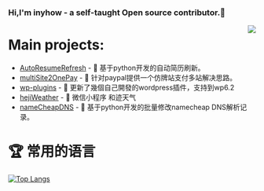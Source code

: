 ### Hi,I'm inyhow - a self-taught Open source contributor.👋

<img align="right" src="https://github-readme-stats.vercel.app/api?username=inyhow&show_icons=true&icon_color=805AD5&text_color=718096&bg_color=ffffff&hide_title=true" />

###  


# Main projects:

- [AutoResumeRefresh](https://github.com/inyhow/AutoResumeRefresh) - 🚀 基于python开发的自动简历刷新。
- [multiSite2OnePay](https://github.com/inyhow/multiSite2OnePay) - 🚀 针对paypal提供一个仿牌站支付多站解决思路。
- [wp-plugins](https://github.com/inyhow/wp-plugins) - 🚀 更新了幾個自己開發的wordpress插件，支持到wp6.2
- [hejiWeather](https://github.com/inyhow/hejiWeather) - 🚀 微信小程序 和迹天气
- [nameCheapDNS](https://github.com/inyhow/BatchNameCheapDNS) - 🚀 基于python开发的批量修改namecheap DNS解析记录。

# 🏆 常用的语言

[![Top Langs](https://github-readme-stats.vercel.app/api/top-langs/?username=inyhow&layout=compact)]([[https://github.com/inyhow/])
